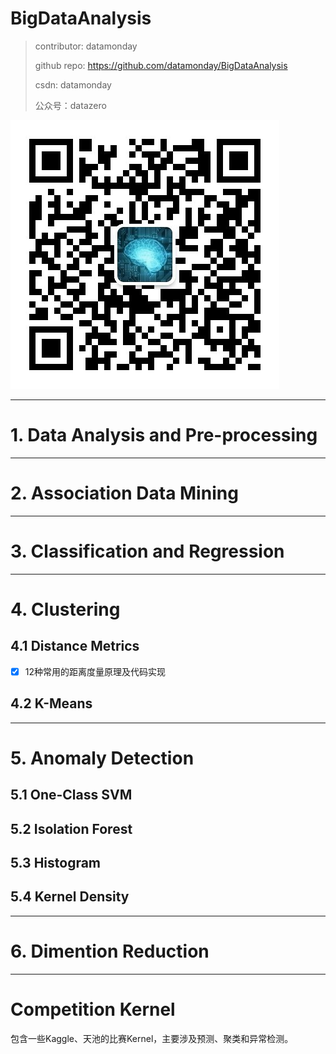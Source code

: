 # BigDataAnalysis

> contributor: datamonday
>
> github repo: https://github.com/datamonday/BigDataAnalysis
>
> csdn: datamonday
>
> 公众号：datazero

![qrcode](./imgs/qrcode.jpg)

---
# 1. Data Analysis and Pre-processing



---
# 2. Association Data Mining


---
# 3. Classification and Regression


---
# 4. Clustering
## 4.1 Distance Metrics
- [x] 12种常用的距离度量原理及代码实现

## 4.2 K-Means




---
# 5. Anomaly Detection
## 5.1 One-Class SVM


## 5.2 Isolation Forest


## 5.3 Histogram


## 5.4 Kernel Density

---
# 6. Dimention Reduction


---
# Competition Kernel

包含一些Kaggle、天池的比赛Kernel，主要涉及预测、聚类和异常检测。